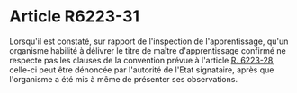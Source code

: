 # Article R6223-31

  
Lorsqu'il est constaté, sur rapport de l'inspection de l'apprentissage, qu'un organisme habilité à délivrer le titre de maître d'apprentissage confirmé ne respecte pas les clauses de la convention prévue à l'article [R. 6223-28][1], celle-ci peut être dénoncée par l'autorité de l'Etat signataire, après que l'organisme a été mis à même de présenter ses observations.

 [1]: /affichCodeArticle.do?cidTexte=LEGITEXT000006072050&idArticle=LEGIARTI000018497394&dateTexte=&categorieLien=cid